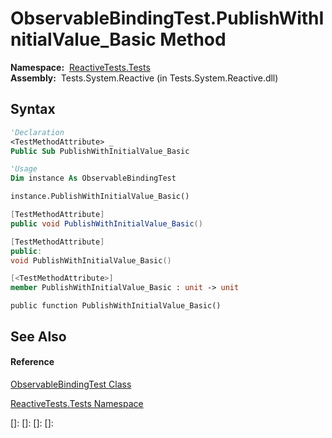 # ObservableBindingTest.PublishWithInitialValue\_Basic Method

**Namespace:**  [ReactiveTests.Tests](ReactiveTests.Tests\ReactiveTests.Tests.md)  
**Assembly:**  Tests.System.Reactive (in Tests.System.Reactive.dll)

## Syntax

```vb
'Declaration
<TestMethodAttribute> _
Public Sub PublishWithInitialValue_Basic
```

```vb
'Usage
Dim instance As ObservableBindingTest

instance.PublishWithInitialValue_Basic()
```

```csharp
[TestMethodAttribute]
public void PublishWithInitialValue_Basic()
```

```c++
[TestMethodAttribute]
public:
void PublishWithInitialValue_Basic()
```

```fsharp
[<TestMethodAttribute>]
member PublishWithInitialValue_Basic : unit -> unit 
```

```jscript
public function PublishWithInitialValue_Basic()
```

## See Also

#### Reference

[ObservableBindingTest Class](ObservableBindingTest\ObservableBindingTest.md)

[ReactiveTests.Tests Namespace](ReactiveTests.Tests\ReactiveTests.Tests.md)

[]: 
[]: 
[]: 
[]: 